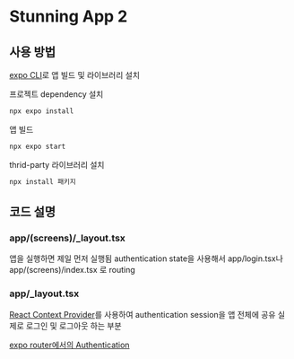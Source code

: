 # Stunning App 2

## 사용 방법

[expo CLI](https://docs.expo.dev/more/expo-cli/)로 앱 빌드 및 라이브러리 설치

프로젝트 dependency 설치

```bash
npx expo install
```

앱 빌드

```bash
npx expo start
```

thrid-party 라이브러리 설치

```bash
npx install 패키지
```

## 코드 설명

### app/(screens)/_layout.tsx
앱을 실행하면 제일 먼저 실행됨
authentication state을 사용해서 app/login.tsx나 app/(screens)/index.tsx 로 routing

### app/_layout.tsx
[React Context Provider](https://react.dev/reference/react/createContext)를 사용하여 authentication session을 앱 전체에 공유
실제로 로그인 및 로그아웃 하는 부분

[expo router에서의 Authentication](https://docs.expo.dev/router/reference/authentication/)
